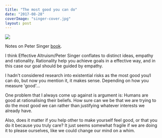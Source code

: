 ```yaml
---
title: "The most good you can do"
date: "2017-08-28"
coverImage: "singer-cover.jpg"
layout: post
---
```


![]({{site.baseurl}}/images/{{page.coverImage}})

Notes on Peter Singer [book](https://www.goodreads.com/book/show/23168483-the-most-good-you-can-do).

I think Effective Altruism/Peter Singer conflates to distinct ideas, empathy and rationality. Rationality help you achieve goals in a effective way, and in this case our goal should be guided by empathy.

I hadn't considered research into existential risks as the most good you/I can do, but now you mention it, it makes sense. Depending on how you measure 'good'...

One problem that I always come up against is argument is: Humans are good at rationalising their beliefs. How sure can we be that we are trying to do the most good we can rather than justifying whatever interests we already have.

Also, does it matter if you help other to make yourself feel good, or that you do it because you truly care? It just seems somewhat fragile if we are doing it to please ourselves, like we could change our mind on a whim.
